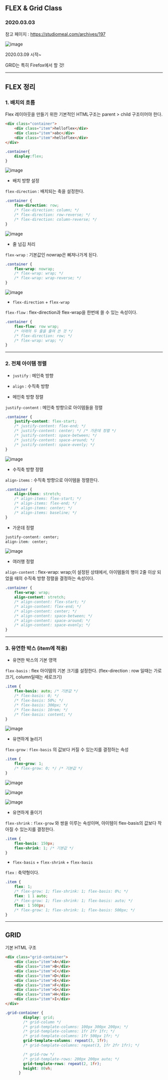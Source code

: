 ## FLEX & Grid Class

### 2020.03.03 

참고 페이지 : https://studiomeal.com/archives/197

![image](https://user-images.githubusercontent.com/43080040/76209471-4a7a0e80-6245-11ea-9644-53054319a5ff.png)

2020.03.09 시작~

GRID는 특히 Firefox에서 할 것!

---

## FLEX 정리

### 1. 배치의 흐름

Flex 레이아웃을 만들기 위한 기본적인 HTML구조는 parent > child 구조이어야 한다.

```html
<div class="container">
	<div class="item">helloflex</div>
	<div class="item">abc</div>
	<div class="item">helloflex</div>
</div>
```

```css
.container{
	display:flex;
}
```

![image](https://user-images.githubusercontent.com/43080040/77759720-8d771700-7078-11ea-945c-9b765eabdb51.png)



- 배치 방향 설정

`flex-direction` : 배치되는 축을 설정한다.

```css
.container {
	flex-direction: row;
	/* flex-direction: column; */
	/* flex-direction: row-reverse; */
	/* flex-direction: column-reverse; */
}
```

![image](https://user-images.githubusercontent.com/43080040/77760019-0ecea980-7079-11ea-9278-c9d6fb32d9d3.png)



- 줄 넘김 처리

`flex-wrap` : 기본값인 nowrap은 삐져나가게 된다.

```css
.container {
	flex-wrap: nowrap;
	/* flex-wrap: wrap; */
	/* flex-wrap: wrap-reverse; */
}
```

![image](https://user-images.githubusercontent.com/43080040/77760132-3faede80-7079-11ea-8af9-c497ccf10f47.png)



- `flex-direction` + `flex-wrap`

`flex-flow` : flex-direction과 flex-wrap을 한번에 쓸 수 있는 속성이다.

```css
.container {
	flex-flow: row wrap;
	/* 아래의 두 줄을 줄여 쓴 것 */
	/* flex-direction: row; */
	/* flex-wrap: wrap; */
}
```

---

### 2. 전체 아이템 정렬

- `justify` : 메인축 방향
- `align` : 수직축 방향

- 메인축 방향 정렬

`justify-content` : 메인축 방향으로 아이템들을 정렬

```css
.container {
	justify-content: flex-start;
	/* justify-content: flex-end; */
	/* justify-content: center; */ /* 가운데 정렬 */
	/* justify-content: space-between; */
	/* justify-content: space-around; */
	/* justify-content: space-evenly; */
}
```

 ![image](https://user-images.githubusercontent.com/43080040/77760916-7df8cd80-707a-11ea-972b-5b7e09b94ae5.png)



- 수직축 방향 정렬

`align-items` : 수직축 방향으로 아이템을 정렬한다.

```css
.container {
	align-items: stretch;
	/* align-items: flex-start; */
	/* align-items: flex-end; */
	/* align-items: center; */
	/* align-items: baseline; */
}
```



- 가운데 정렬

```css
justify-content: center;
align-item: center;
```

![image](https://user-images.githubusercontent.com/43080040/77761207-07100480-707b-11ea-9350-baa55b2a98f7.png)



- 여러행 정렬

`align-content` : flex-wrap: wrap;이 설정된 상태에서, 아이템들의 행이 2줄 이상 되었을 때의 수직축 방향 정렬을 결정하는 속성이다.

```css
.container {
	flex-wrap: wrap;
	align-content: stretch;
	/* align-content: flex-start; */
	/* align-content: flex-end; */
	/* align-content: center; */
	/* align-content: space-between; */
	/* align-content: space-around; */
	/* align-content: space-evenly; */
}
```

---

### 3. 유연한 박스 (item에 적용)

- 유연한 박스의 기본 영역

`flex-basis` : flex 아이템의 기본 크기를 설정한다. (flex-direction : row 일때는 가로크기, column일때는 세로크기)

```css
.item {
	flex-basis: auto; /* 기본값 */
	/* flex-basis: 0; */
	/* flex-basis: 50%; */
	/* flex-basis: 300px; */
	/* flex-basis: 10rem; */
	/* flex-basis: content; */
}
```

![image](https://user-images.githubusercontent.com/43080040/77762603-1ee88800-707d-11ea-82d3-8c137455608f.png)



- 유연하게 늘리기

`flex-grow` : `flex-basis` 의 값보다 커질 수 있는지를 결정하는 속성

```css
.item {
	flex-grow: 1;
	/* flex-grow: 0; */ /* 기본값 */
}
```

![image](https://user-images.githubusercontent.com/43080040/77762810-6bcc5e80-707d-11ea-951a-7bc849f8f6d9.png)

![image](https://user-images.githubusercontent.com/43080040/77762786-62db8d00-707d-11ea-8364-0471131f98c4.png)

![image](https://user-images.githubusercontent.com/43080040/77762865-81da1f00-707d-11ea-9edf-b3abcfc9056f.png)



- 유연하게 줄이기

`flex-shrink` : `flex-grow` 와 쌍을 이루는 속성이며, 아이템이 flex-basis의 값보다 작아질 수 있는지를 결정한다.

```css
.item {
	flex-basis: 150px;
	flex-shrink: 1; /* 기본값 */
}
```



- `flex-basis` + `flex-shrink` + `flex-basis`

`flex` : 축약형이다.

```css
.item {
	flex: 1;
	/* flex-grow: 1; flex-shrink: 1; flex-basis: 0%; */
	flex: 1 1 auto;
	/* flex-grow: 1; flex-shrink: 1; flex-basis: auto; */
	flex: 1 500px;
	/* flex-grow: 1; flex-shrink: 1; flex-basis: 500px; */
}
```

---

## GRID

기본 HTML 구조

```html
<div class="grid-container">
	<div class="item">A</div>
	<div class="item">B</div>
	<div class="item">C</div>
	<div class="item">D</div>
	<div class="item">E</div>
	<div class="item">F</div>
	<div class="item">G</div>
	<div class="item">H</div>
	<div class="item">I</div>
</div>
```

```css
.grid-container {
        display: grid;
        /* grid-column */
        /* grid-template-columns: 100px 300px 200px; */
        /* grid-template-columns: 1fr 2fr 1fr; */
        /* grid-template-columns: 1fr 500px 1fr; */
        grid-template-columns: repeat(3, 1fr);
        /* grid-template-columns: repeat(3, 1fr 2fr 1fr); */

        /* grid-row */
        /* grid-template-rows: 200px 200px auto; */
        grid-template-rows: repeat(2, 1fr);
        height: 80vh;
      }
```

